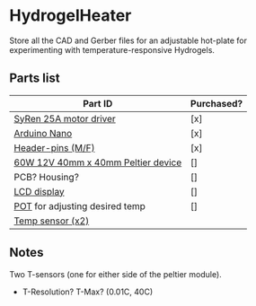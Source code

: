 # HydrogelHeater
Store all the CAD and Gerber files for an adjustable hot-plate for experimenting with temperature-responsive Hydrogels.

## Parts list 

 **Part ID** | **Purchased?** 
 --- | --- 
 [SyRen 25A motor driver](https://www.dimensionengineering.com/products/syren25) | [x] 
 [Arduino Nano](https://www.amazon.co.uk/ELEGOO-Arduino-board-ATmega328P-compatible/dp/B072BMYZ18/ref=sr_1_3?dchild=1&keywords=arduino+nano&qid=1590747636&sr=8-3) | [x]
 [Header-pins (M/F)](https://www.amazon.co.uk/Aussel-Pieces-Breakaway-Connector-Arduino-PIN-2-20PCS/dp/B01M69EA9O/ref=sr_1_1?crid=1W9OODQ4FMUPW&dchild=1&keywords=header+pins&qid=1590747683&sprefix=header+%2Caps%2C150&sr=8-1) | [x]
 [60W 12V 40mm x 40mm Peltier device](https://www.banggood.com/TEC1-12706-40x40mm-Thermoelectric-Cooler-Peltier-Plate-Module-12V-60W-p-74295.html?rmmds=search&cur_warehouse=UK) | []
 PCB? Housing? | []
 [LCD display](https://www.amazon.co.uk/IZOKEE-Display-SSD1306-Raspberry-White-IIC/dp/B076PNP2VD/ref=sr_1_16?dchild=1&keywords=lcd%2Bdisplay&qid=1590750260&sr=8-16&th=1) | []
 [POT](https://uk.banggood.com/3590S-2-103L-10K-Ohm-BOURNS-Rotary-Wirewound-Precision-Potentiometer-Pot-10-Turn-p-1026632.html?rmmds=search&cur_warehouse=CN) for adjusting desired temp | []
 [Temp sensor (x2)](https://uk.rs-online.com/web/p/platinum-resistance-temperature-sensors/3629913/) | 
 
 ## Notes
 
 Two T-sensors (one for either side of the peltier module).
 - T-Resolution? T-Max? (0.01C, 40C)
